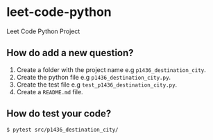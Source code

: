 # leet-code-python

Leet Code Python Project

## How do add a new question?

1. Create a folder with the project name e.g `p1436_destination_city`.
2. Create the python file e.g `p1436_destination_city.py`.
3. Create the test file e.g `test_p1436_destination_city.py`.
4. Create a `README.md` file.

## How do test your code?

```console
$ pytest src/p1436_destination_city/
```

